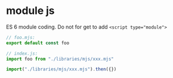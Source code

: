 # module js
ES 6 module coding. Do not for get to add `<script type="module">`

```js
// foo.mjs:
export default const foo 

// index.js:
import foo from "./libraries/mjs/xxx.mjs"

import("./libraries/mjs/xxx.mjs").then({})
```